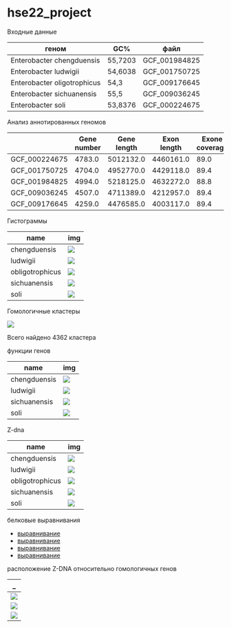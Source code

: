 # hse22_project

Входные данные

| геном | **GC%** | файл |
| --- | --- | --- |
| Enterobacter chengduensis | 55,7203 | GCF_001984825 |
| Enterobacter ludwigii | 54,6038 | GCF_001750725 |
| Enterobacter oligotrophicus |54,3 | GCF_009176645 |
| Enterobacter sichuanensis | 55,5 | GCF_009036245 |
| Enterobacter soli | 53,8376 | GCF_000224675 |

Анализ аннотированных геномов

| | Gene number | Gene length | Exon length |Exone coverage |
| --- | --- | --- | --- | --- |
| GCF_000224675 | 4783.0 | 5012132.0 | 4460161.0 | 89.0 |
| GCF_001750725 | 4704.0 | 4952770.0 | 4429118.0 | 89.4 |
| GCF_001984825 | 4994.0 | 5218125.0 | 4632272.0 | 88.8 |
| GCF_009036245 | 4507.0 | 4711389.0 | 4212957.0 | 89.4 |
| GCF_009176645 | 4259.0 | 4476585.0 | 4003117.0 | 89.4 |

 Гистограммы
 
| name | img |
| ---- | --- |
| chengduensis | ![](img/hist1.png) |
| ludwigii | ![](img/hist2.png) |
| obligotrophicus | ![](img/hist3.png) |
| sichuanensis | ![](img/hist4.png) |
| soli | ![](img/hist5.png) |

Гомологичные кластеры

![](img/cluster.png)

Всего найдено 4362 кластера

функции генов

| name | img |
| ---- | --- |
| chengduensis | ![](img/func1.png) |
| ludwigii | ![](img/func2.png) |
| sichuanensis | ![](img/func4.png) |
| soli | ![](img/func5.png) |

Z-dna

| name | img |
| ---- | --- |
| chengduensis | ![](img/zdna1.png) |
| ludwigii | ![](img/zdna1.png) |
| obligotrophicus | ![](img/zdna1.png)  |
| sichuanensis | ![](img/zdna1.png) |
| soli | ![](img/zdna1.png) |

белковые выравнивания
- [выравнивание](aligned/aligned_cluster_564.aln)
- [выравнивание](aligned/aligned_cluster_876.aln)
- [выравнивание](aligned/aligned_cluster_2190.aln)
- [выравнивание](aligned/aligned_cluster_2684.aln)

расположение Z-DNA относительно гомологичных генов

| _ |
| --- |
| ![](img/viz1.png) |
| ![](img/viz2.png) |
| ![](img/viz3.png) |